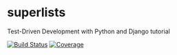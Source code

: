 # superlists
Test-Driven Development with Python and Django tutorial

[![Build Status](http://www.drone.fbcbarbosa.xyz/api/badges/fbcbarbosa/superlists/status.svg)](http://www.drone.fbcbarbosa.xyz/fbcbarbosa/superlists) [![Coverage](http://www.aircover.fbcbarbosa.xyz/badges/fbcbarbosa/superlists/coverage.svg)](http://www.aircover.fbcbarbosa.xyz/fbcbarbosa/superlists)


